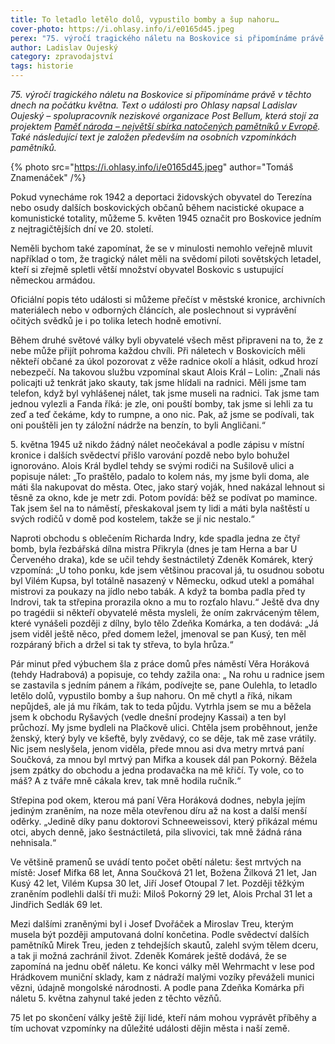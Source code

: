 ```yaml
---
title: To letadlo letělo dolů, vypustilo bomby a šup nahoru…
cover-photo: https://i.ohlasy.info/i/e0165d45.jpeg
perex: "75. výročí tragického náletu na Boskovice si připomínáme právě v těchto dnech na počátku května. Text o události pro ohlasy napsal Ladislav Oujeský, spolupracovník neziskové organizace Post Bellum."
author: Ladislav Oujeský
category: zpravodajství
tags: historie
---
```


*75\. výročí tragického náletu na Boskovice si připomínáme právě v těchto dnech na počátku května. Text o události pro Ohlasy napsal Ladislav Oujeský – spolupracovník neziskové organizace Post Bellum, která stojí za projektem [Paměť národa – největší sbírka natočených pamětníků v Evropě](http://www.pametnaroda.cz). Také následující text je založen především na osobních vzpomínkách pamětníků.*

{% photo src="https://i.ohlasy.info/i/e0165d45.jpeg" author="Tomáš Znamenáček" /%}

Pokud vynecháme rok 1942 a deportaci židovských obyvatel do Terezína nebo osudy dalších boskovických občanů během nacistické okupace a komunistické totality, můžeme 5. květen 1945 označit pro Boskovice jedním z nejtragičtějších dní ve 20. století.

Neměli bychom také zapomínat, že se v minulosti nemohlo veřejně mluvit například o tom, že tragický nálet měli na svědomí piloti sovětských letadel, kteří si zřejmě spletli větší množství obyvatel Boskovic s ustupující německou armádou.

Oficiální popis této události si můžeme přečíst v městské kronice, archivních materiálech nebo v odborných článcích, ale poslechnout si vyprávění očitých svědků je i po tolika letech hodně emotivní.

Během druhé světové války byli obyvatelé všech měst připraveni na to, že z nebe může přijít pohroma každou chvíli. Při náletech v Boskovicích měli někteří občané za úkol pozorovat z věže radnice okolí a hlásit, odkud hrozí nebezpečí. Na takovou službu vzpomínal skaut Alois Král – Lolin: „Znali nás policajti už tenkrát jako skauty, tak jsme hlídali na radnici. Měli jsme tam telefon, když byl vyhlášenej nálet, tak jsme museli na radnici. Tak jsme tam jednou vylezli a Fanda říká: je zle, oni pouští bomby, tak jsme si lehli za tu zeď a teď čekáme, kdy to rumpne, a ono nic. Pak, až jsme se podívali, tak oni pouštěli jen ty záložní nádrže na benzín, to byli Angličani.“

5\. května 1945 už nikdo žádný nálet neočekával a podle zápisu v místní kronice i dalších svědectví přišlo varování pozdě nebo bylo bohužel ignorováno.  Alois Král bydlel tehdy se svými rodiči na Sušilově ulici a popisuje nálet: „To praštělo, padalo to kolem nás, my jsme byli doma, ale máti šla nakupovat do města. Otec, jako starý voják, hned nakázal lehnout si těsně za okno, kde je metr zdi. Potom povídá: běž se podívat po mamince. Tak jsem šel na to náměstí, přeskakoval jsem ty lidi a máti byla naštěstí u svých rodičů v domě pod kostelem, takže se jí nic nestalo.“

Naproti obchodu s oblečením Richarda Indry, kde spadla jedna ze čtyř bomb, byla řezbářská dílna mistra Přikryla (dnes je tam Herna a bar U Červeného draka), kde se učil tehdy šestnáctiletý Zdeněk Komárek, který vzpomíná: „U toho ponku, kde jsem většinou pracoval já, tu osudnou sobotu byl Vilém Kupsa, byl totálně nasazený v Německu, odkud utekl a pomáhal mistrovi za poukazy na jídlo nebo tabák. A když ta bomba padla před ty Indrovi, tak ta střepina prorazila okno a mu to rozťalo hlavu.“ Ještě dva dny po tragédii si někteří obyvatelé města mysleli, že oním zakrváceným tělem, které vynášeli později z dílny, bylo tělo Zdeňka Komárka, a ten dodává: „Já jsem viděl ještě něco, před domem ležel, jmenoval se pan Kusý, ten měl rozpáraný břich a držel si tak ty střeva, to byla hrůza.“

Pár minut před výbuchem šla z práce domů přes náměstí Věra Horáková (tehdy Hadrabová) a popisuje, co tehdy zažila ona: „ Na rohu u radnice jsem se zastavila s jedním pánem a říkám, podívejte se, pane Oulehla, to letadlo letělo dolů, vypustilo bomby a šup nahoru. On mě chytl a říká, nikam nepůjdeš, ale já mu říkám, tak to teda půjdu. Vytrhla jsem se mu a běžela jsem k obchodu Ryšavých (vedle dnešní prodejny Kassai) a ten byl průchozí. My jsme bydleli na Plačkově ulici. Chtěla jsem proběhnout, jenže ženský, který byly ve kšeftě, byly zvědavý, co se děje, tak mě zase vrátily. Nic jsem neslyšela, jenom viděla, přede mnou asi dva metry mrtvá paní Součková, za mnou byl mrtvý pan Mifka a kousek dál pan Pokorný. Běžela jsem zpátky do obchodu a jedna prodavačka na mě křičí. Ty vole, co to máš? A z tváře mně cákala krev, tak mně hodila ručník.“ 

Střepina pod okem, kterou má paní Věra Horáková dodnes, nebyla jejím jediným zraněním, na noze měla otevřenou díru až na kost a další menší oděrky. „Jedině díky panu doktorovi Schneeweissovi, který přikázal mému otci, abych denně, jako šestnáctiletá, pila slivovici, tak mně žádná rána nehnisala.“

Ve většině pramenů se uvádí tento počet obětí náletu: šest mrtvých na místě: Josef Mifka 68 let, Anna Součková 21 let, Božena Žilková 21 let, Jan Kusý 42 let, Vilém Kupsa 30 let, Jiří Josef Otoupal 7 let. Později těžkým zraněním podlehli další tři muži: Miloš Pokorný 29 let, Alois Prchal 31 let a Jindřich Sedlák 69 let.

Mezi dalšími zraněnými byl i Josef Dvořáček a Miroslav Treu, kterým musela být později amputovaná dolní končetina. Podle svědectví dalších pamětníků Mirek Treu, jeden z tehdejších skautů, zalehl svým tělem dceru, a tak ji možná zachránil život. Zdeněk Komárek ještě dodává, že se zapomíná na jednu oběť náletu. Ke konci války měl Wehrmacht v lese pod Hrádkovem muniční sklady, kam z nádraží malými vozíky převáželi munici vězni, údajně mongolské národnosti. A podle pana Zdeňka Komárka při náletu 5. května zahynul také jeden z těchto vězňů. 

75 let po skončení války ještě žijí lidé, kteří nám mohou vyprávět příběhy a tím uchovat vzpomínky na důležité události dějin města i naší země.
